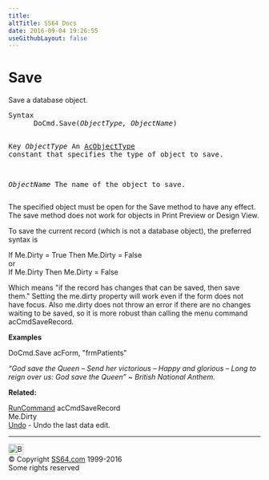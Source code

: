 ```yaml
---
title:
altTitle: SS64 Docs
date: 2016-09-04 19:26:55
useGithubLayout: false
---
```

<!-- #BeginLibraryItem "/Library/head_access.lbi" --><!-- #EndLibraryItem --><h1>Save</h1>
<p> Save a database object.</p>
<pre>Syntax
      DoCmd.Save(<i>ObjectType, ObjectName</i>)

Key
   <i>ObjectType</i>   An <a href="acobjecttype.html">AcObjectType</a> constant that specifies the
                type of object to save.

   <i>ObjectName</i>   The name of the object to save.</pre>
<p> The specified object must be open for the Save method to have any effect. The save method does not work for objects in Print Preview or Design View. </p>
<p>To save the current record (which is not a database object), the preferred syntax is</p>
<p> <span class="code">If Me.Dirty = True Then Me.Dirty = False </span><br>
or <br>
<span class="code">If Me.Dirty Then Me.Dirty = False</span></p>
<p>Which means "if the record has changes that can be saved, then save them." Setting the me.dirty property will work even if the form does not have focus. Also <span class="code">me.dirty</span> does not throw an error if there are no changes waiting to be saved, so it is  more robust than calling the menu command <span class="code">acCmdSaveRecord</span>.</p>
<p><b>Examples</b></p>
<p class="code">DoCmd.Save acForm, "frmPatients"</p>
<p class="quote"><i>“God save the Queen – Send her victorious – Happy and glorious – Long to reign over us: God save the Queen” ~ British National Anthem.</i></p>
<p><b>Related:</b></p>
<p><span class="code"><a href="runcommand.html">RunCommand</a> acCmdSaveRecord</span><br>
<span class="code">Me.Dirty</span><br>
<a href="undo.html">Undo</a> - Undo the last data edit.</p><!-- #BeginLibraryItem "/Library/foot_access.lbi" --><p>
<!-- access -->

<hr>
<div id="bl" class="footer"><a href="save.html#"><img src="../images/top.png" width="30" height="22" alt="Back to the Top"></a></div>
<div id="br" class="footer, tagline">© Copyright <a href="http://ss64.com/">SS64.com</a> 1999-2016<br>
Some rights reserved</div><!-- #EndLibraryItem -->


